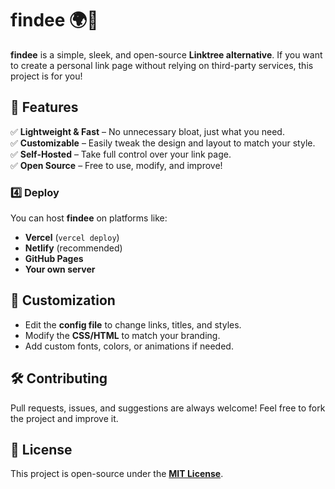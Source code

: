 # findee 🌍🔗  

**findee** is a simple, sleek, and open-source **Linktree alternative**. If you want to create a personal link page without relying on third-party services, this project is for you!  

## 🚀 Features  
✅ **Lightweight & Fast** – No unnecessary bloat, just what you need.  
✅ **Customizable** – Easily tweak the design and layout to match your style.  
✅ **Self-Hosted** – Take full control over your link page.  
✅ **Open Source** – Free to use, modify, and improve!  

### 4️⃣ Deploy  
You can host **findee** on platforms like:  
- **Vercel** (`vercel deploy`)  
- **Netlify** (recommended)  
- **GitHub Pages**  
- **Your own server**  

## 🎨 Customization  
- Edit the **config file** to change links, titles, and styles.  
- Modify the **CSS/HTML** to match your branding.  
- Add custom fonts, colors, or animations if needed.  

## 🛠 Contributing  
Pull requests, issues, and suggestions are always welcome! Feel free to fork the project and improve it.  

## 📜 License  
This project is open-source under the [**MIT License**](https://github.com/alfredsaveron/findee/blob/main/LICENSE.md).

